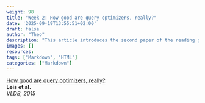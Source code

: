 ```yaml
---
weight: 98
title: "Week 2: How good are query optimizers, really?"
date: '2025-09-19T13:55:51+02:00'
draft: false
author: "Theo"
description: "This article introduces the second paper of the reading group."
images: []
resources:
tags: ["Markdown", "HTML"]
categories: ["Markdown"]
---
```


[How good are query optimizers, really?](https://dl.acm.org/doi/pdf/10.14778/2850583.2850594)  
**Leis et al.**  
*VLDB, 2015*
